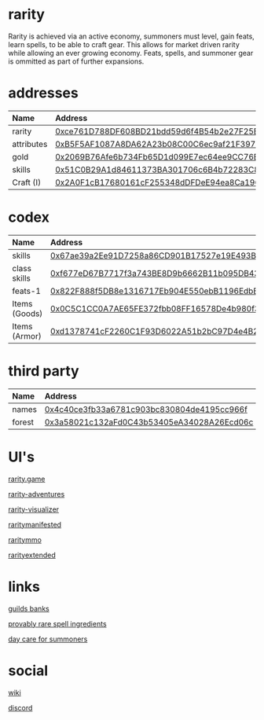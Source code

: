 # rarity

Rarity is achieved via an active economy, summoners must level, gain feats, learn spells, to be able to craft gear. This allows for market driven rarity while allowing an ever growing economy. Feats, spells, and summoner gear is ommitted as part of further expansions.

# addresses

| Name       | Address                                                                                                              |
| :--------- | :------------------------------------------------------------------------------------------------------------------- |
| rarity     | [0xce761D788DF608BD21bdd59d6f4B54b2e27F25Bb](https://ftmscan.com/address/0xce761D788DF608BD21bdd59d6f4B54b2e27F25Bb) |
| attributes | [0xB5F5AF1087A8DA62A23b08C00C6ec9af21F397a1](https://ftmscan.com/address/0xB5F5AF1087A8DA62A23b08C00C6ec9af21F397a1) |
| gold       | [0x2069B76Afe6b734Fb65D1d099E7ec64ee9CC76B2](https://ftmscan.com/address/0x2069B76Afe6b734Fb65D1d099E7ec64ee9CC76B2) |
| skills     | [0x51C0B29A1d84611373BA301706c6B4b72283C80F](https://ftmscan.com/address/0x51C0B29A1d84611373BA301706c6B4b72283C80F) |
| Craft (I)  | [0x2A0F1cB17680161cF255348dDFDeE94ea8Ca196A](https://ftmscan.com/address/0x2A0F1cB17680161cF255348dDFDeE94ea8Ca196A) |

# codex

| Name          | Address                                                                                                              |
| :------------ | :------------------------------------------------------------------------------------------------------------------- |
| skills        | [0x67ae39a2Ee91D7258a86CD901B17527e19E493B3](https://ftmscan.com/address/0x67ae39a2Ee91D7258a86CD901B17527e19E493B3) |
| class skills  | [0xf677eD67B7717f3a743BE8D9b6662B11b095DB43](https://ftmscan.com/address/0xf677eD67B7717f3a743BE8D9b6662B11b095DB43) |
| feats-1       | [0x822F888f5DB8e1316717Eb904E550ebB1196EdbE](https://ftmscan.com/address/0x822F888f5DB8e1316717Eb904E550ebB1196EdbE) |
| Items (Goods) | [0x0C5C1CC0A7AE65FE372fbb08FF16578De4b980f3](https://ftmscan.com/address/0x0C5C1CC0A7AE65FE372fbb08FF16578De4b980f3) |
| Items (Armor) | [0xd1378741cF2260C1F93D6022A51b2bC97D4e4B22](https://ftmscan.com/address/0xd1378741cF2260C1F93D6022A51b2bC97D4e4B22) |

# third party

| Name   | Address                                                                                                              |
| :----- | :------------------------------------------------------------------------------------------------------------------- |
| names  | [0x4c40ce3fb33a6781c903bc830804de4195cc966f](https://ftmscan.com/address/0x4c40ce3fb33a6781c903bc830804de4195cc966f) |
| forest | [0x3a58021c132aFd0C43b53405eA34028A26Ecd06c](https://ftmscan.com/address/0x3a58021c132aFd0C43b53405eA34028A26Ecd06c) |

# UI's

[rarity.game](https://rarity.game/)

[rarity-adventures](https://rarity-adventures.surge.sh/)

[rarity-visualizer](https://rarity-visualizer-ui.vercel.app/)

[raritymanifested](https://www.raritymanifested.com/profile)

[raritymmo](https://raritymmo.com/)

[rarityextended](https://rarityextended.com/)

# links

[guilds banks](https://twitter.com/nomorebear/status/1434843331817738243)

[provably rare spell ingredients](https://github.com/sorawit/provably-rare-gems/blob/master/contracts/ProvablyRareGem.sol)

[day care for summoners](https://github.com/abdullathedruid/daycare_manager/blob/main/contracts/DaycareManager.sol)

# social

[wiki](rarity.wiki)

[discord](https://discord.gg/F5URbkcvmD)
